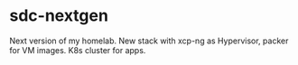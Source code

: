 # sdc-nextgen
Next version of my homelab. New stack with xcp-ng as Hypervisor, packer for VM images. K8s cluster for apps.

